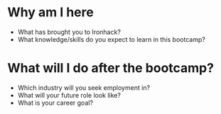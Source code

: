 

# Why am I here

* What has brought you to Ironhack?
* What knowledge/skills do you expect to learn in this bootcamp?

# What will I do after the bootcamp?

* Which industry will you seek employment in?
* What will your future role look like?
* What is your career goal?

